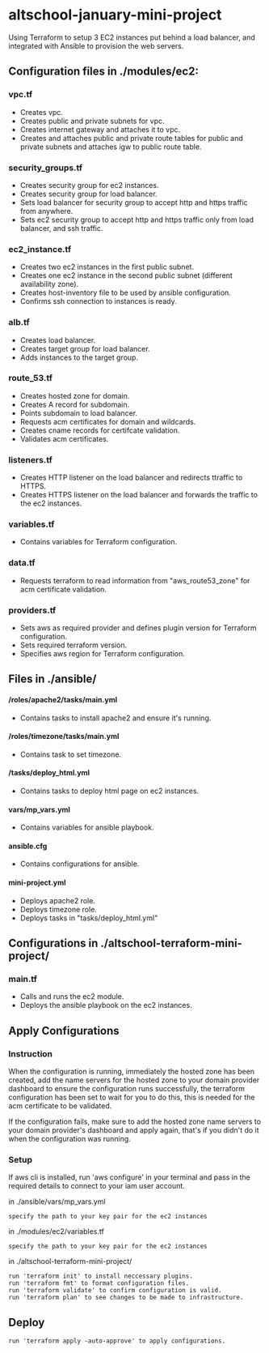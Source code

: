 # altschool-january-mini-project
Using Terraform to setup 3 EC2 instances put behind a load balancer, and integrated with Ansible to provision the web servers.
## Configuration files in ./modules/ec2:
### vpc.tf
- Creates vpc.
- Creates public and private subnets for vpc.
- Creates internet gateway and attaches it to vpc.
- Creates and attaches public and private route tables for public and private subnets and attaches igw to public route table.
### security_groups.tf
- Creates security group for ec2 instances.
- Creates security group for load balancer.
- Sets load balancer for security group to accept http and https traffic from anywhere.
- Sets ec2 security group to accept http and https traffic only from load balancer, and ssh traffic.
### ec2_instance.tf
- Creates two ec2 instances in the first public subnet.
- Creates one ec2 instance in the second public subnet (different availability zone).
- Creates host-inventory file to be used by ansible configuration.
- Confirms ssh connection to instances is ready.
### alb.tf
- Creates load balancer.
- Creates target group for load balancer.
- Adds instances to the target group.
### route_53.tf
- Creates hosted zone for domain.
- Creates A record for subdomain.
- Points subdomain to load balancer.
- Requests acm certificates for domain and wildcards.
- Creates cname records for certifcate validation.
- Validates acm certificates.
### listeners.tf
- Creates HTTP listener on the load balancer and redirects ttraffic to HTTPS.
- Creates HTTPS listener on the load balancer and forwards the traffic to the ec2 instances.
### variables.tf
- Contains variables for Terraform configuration.
### data.tf
- Requests terraform to read information from "aws_route53_zone" for acm certificate validation.
### providers.tf
- Sets aws as required provider and defines plugin version for Terraform configuration.
- Sets required terraform version.
- Specifies aws region for Terraform configuration.
## Files in ./ansible/
#### /roles/apache2/tasks/main.yml
- Contains tasks to install apache2 and ensure it's running.
#### /roles/timezone/tasks/main.yml
- Contains task to set timezone.
#### /tasks/deploy_html.yml
- Contains tasks to deploy html page on ec2 instances.
#### vars/mp_vars.yml
- Contains variables for ansible playbook.
#### ansible.cfg
- Contains configurations for ansible.
#### mini-project.yml
- Deploys apache2 role.
- Deploys timezone role.
- Deploys tasks in "tasks/deploy_html.yml"
## Configurations in ./altschool-terraform-mini-project/
### main.tf
- Calls and runs the ec2 module.
- Deploys the ansible playbook on the ec2 instances.
## Apply Configurations
### Instruction
When the configuration is running, immediately the hosted zone has been created,
add the name servers for the hosted zone to your domain provider dashboard to ensure the configuration
runs successfully, the terraform configuration has been set to wait for you to do this, this is needed for the acm certificate to be validated.

If the configuration fails, make sure to add the hosted zone name servers to your domain provider's dashboard and apply
again, that's if you didn't do it when the configuration was running.
### Setup
If aws cli is installed, run 'aws configure' in your terminal and pass in the required details to connect to your iam user account.

in ./ansible/vars/mp_vars.yml
```
specify the path to your key pair for the ec2 instances
```
in ./modules/ec2/variables.tf
```
specify the path to your key pair for the ec2 instances
```
in ./altschool-terraform-mini-project/
```
run 'terraform init' to install neccessary plugins.
run 'terraform fmt' to format configuration files.
run 'terraform validate' to confirm configuration is valid.
run 'terraform plan' to see changes to be made to infrastructure.
```
## Deploy
```
run 'terraform apply -auto-approve' to apply configurations.
```
